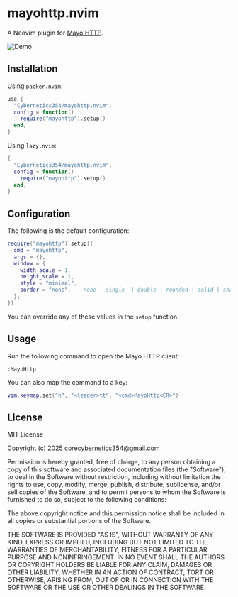 # mayohttp.nvim

A Neovim plugin for [Mayo HTTP](https://github.com/Cybernetics354/mayohttp).

![Demo](./readme/mayohttp.gif)

## Installation

Using `packer.nvim`:

```lua
use {
  "Cybernetics354/mayohttp.nvim",
  config = function()
    require("mayohttp").setup()
  end,
}
```

Using `lazy.nvim`:

```lua
{
  "Cybernetics354/mayohttp.nvim",
  config = function()
    require("mayohttp").setup()
  end,
}
```


## Configuration

The following is the default configuration:

```lua
require("mayohttp").setup({
  cmd = "mayohttp",
  args = {},
  window = {
    width_scale = 1,
    height_scale = 1,
    style = "minimal",
    border = "none", -- none | single  | double | rounded | solid | shadow
  },
})
```

You can override any of these values in the `setup` function.

## Usage

Run the following command to open the Mayo HTTP client:

```
:MayoHttp
```

You can also map the command to a key:
```lua
vim.keymap.set("n", "<leader>tt", "<cmd>MayoHttp<CR>")
```

## License

MIT License

Copyright (c) 2025 <corecybernetics354@gmail.com>

Permission is hereby granted, free of charge, to any person obtaining a copy
of this software and associated documentation files (the "Software"), to deal
in the Software without restriction, including without limitation the rights
to use, copy, modify, merge, publish, distribute, sublicense, and/or sell
copies of the Software, and to permit persons to whom the Software is
furnished to do so, subject to the following conditions:

The above copyright notice and this permission notice shall be included in all
copies or substantial portions of the Software.

THE SOFTWARE IS PROVIDED "AS IS", WITHOUT WARRANTY OF ANY KIND, EXPRESS OR
IMPLIED, INCLUDING BUT NOT LIMITED TO THE WARRANTIES OF MERCHANTABILITY,
FITNESS FOR A PARTICULAR PURPOSE AND NONINFRINGEMENT. IN NO EVENT SHALL THE
AUTHORS OR COPYRIGHT HOLDERS BE LIABLE FOR ANY CLAIM, DAMAGES OR OTHER
LIABILITY, WHETHER IN AN ACTION OF CONTRACT, TORT OR OTHERWISE, ARISING FROM,
OUT OF OR IN CONNECTION WITH THE SOFTWARE OR THE USE OR OTHER DEALINGS IN THE
SOFTWARE.
